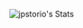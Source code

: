 ![jpstorio's Stats](https://github-readme-stats.vercel.app/api?username=jpstorio&theme=vue-dark&show_icons=true&hide_border=true&count_private=true)
